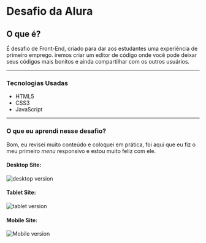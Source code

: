
# Desafio da Alura
## O que é?
 É desafio de Front-End, criado para dar aos estudantes uma experiência de primeiro emprego. iremos criar um editor de código onde você pode deixar seus códigos mais bonitos e ainda compartilhar com os outros usuários.
 ***
 
 ### Tecnologias Usadas
 * HTML5
 * CSS3
 * JavaScript
 ***
 ### O que eu aprendi nesse desafio?
 Bom, eu revisei muito conteúdo e coloquei em prática, foi aqui que eu fiz o meu primeiro *menu* responsivo e estou muito feliz com ele.
 
 #### Desktop Site:
 ![desktop version](https://user-images.githubusercontent.com/76066880/119259661-a5c3c280-bba5-11eb-91b6-b28d589b5f83.png)
 #### Tablet Site:
![tablet version](https://user-images.githubusercontent.com/76066880/119259669-abb9a380-bba5-11eb-830a-dd2eaca131f5.png)
#### Mobile Site:
![Mobile version](https://user-images.githubusercontent.com/76066880/119259684-b70ccf00-bba5-11eb-9620-0dda16e1d7cd.png)




